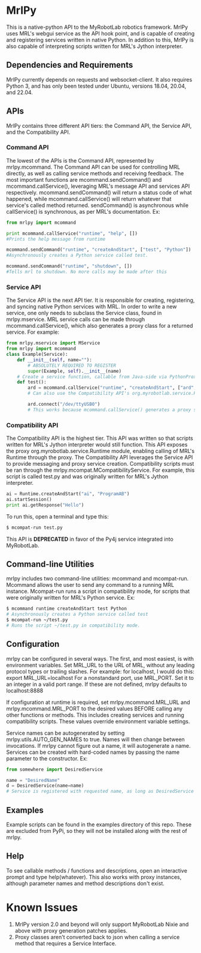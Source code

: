# MrlPy
This is a native-python API to the MyRobotLab robotics framework. MrlPy uses MRL's webgui service as the API hook point,
and is capable of creating and registering services written in native Python. In addition to this, MrlPy is also capable of
interpreting scripts written for MRL's Jython interpreter.

## Dependencies and Requirements
MrlPy currently depends on requests and websocket-client. It also requires Python 3, and has only been tested under Ubuntu, versions 18.04, 20.04, and 22.04.

## APIs
MrlPy contains three different API tiers: the Command API, the Service API, and the Compatibility API.

### Command API
The lowest of the APIs is the Command API, represented by mrlpy.mcommand. The Command API
can be used for controlling MRL directly, as well as calling service methods and receiving feedback. The most important functions
are mcommand.sendCommand() and mcommand.callService(), leveraging MRL's message API and services API respectively.
mcommand.sendCommand() will return a status code of what happened, while mcommand.callService() will return whatever that service's
called method returned. sendCommand() is asynchronous while callService() is synchronous, as per MRL's documentation. Ex:

```python
from mrlpy import mcommand

print mcommand.callService("runtime", "help", [])
#Prints the help message from runtime

mcommand.sendCommand("runtime", "createAndStart", ["test", "Python"])
#Asynchronously creates a Python service called test.

mcommand.sendCommand("runtime", "shutdown", [])
#Tells mrl to shutdown. No more calls may be made after this
```

### Service API
The Service API is the next API tier. It is responsible for creating, registering, and syncing native Python services
with MRL. In order to write a new service, one only needs to subclass the Service class, found in mrlpy.mservice.
MRL service calls can be made through mcommand.callService(), which also generates a proxy class for a returned service.
For example:

```python
from mrlpy.mservice import MService
from mrlpy import mcommand
class Example(Service):
	def __init__(self, name=""):
		# ABSOLUTELY REQUIRED TO REGISTER
		super(Example, self).__init__(name)
	# Create a service function, callable from Java-side via PythonProxy
	def test():
		ard = mcommand.callService("runtime", "createAndStart", ["ard", "Arduino"])
		# Can also use the Compatibility API's org.myrobotlab.service.Runtime proxy

		ard.connect("/dev/ttyUSB0")
		# This works because mcommand.callService() generates a proxy service for any returned service.
```
### Compatibility API
The Compatibility API is the highest tier. This API was written so that scripts written for MRL's Jython interpreter would still
function. This API exposes the proxy org.myrobotlab.service.Runtime module, enabling calling of MRL's Runtime through the proxy.
The Compatibility API leverages the Service API to provide messaging and proxy service creation.
Compatibility scripts must be ran through the mrlpy.mcompat.MCompatibilityService.
For example, this script is called test.py and was originally written for MRL's Jython interpreter.
```python
ai = Runtime.createAndStart("ai", "ProgramAB")
ai.startSession()
print ai.getResponse("Hello")
```
To run this, open a terminal and type this:
```bash
$ mcompat-run test.py
```

This API is **DEPRECATED** in favor of the Py4j service integrated into MyRobotLab.

## Command-line Utilities
mrlpy includes two command-line utilities: mcommand and mcompat-run. Mcommand allows the user to send any command to a running MRL
instance. Mcompat-run runs a script in compatibility mode, for scripts that were originally written for MRL's Python service. Ex:

```bash
$ mcommand runtime createAndStart test Python
# Asynchronously creates a Python service called test
$ mcompat-run ~/test.py
# Runs the script ~/test.py in compatibility mode.
```

## Configuration
mrlpy can be configured in several ways. The first, and most easiest, is with environment variables. Set MRL_URL to the URL of MRL,
without any leading protocol types or trailing slashes. For example: for localhost, I would do this: export MRL_URL=localhost
For a nonstandard port, use MRL_PORT. Set it to an integer in a valid port range. If these are not defined, mrlpy defaults to 
localhost:8888

If configuration at runtime is required, set mrlpy.mcommand.MRL_URL and mrlpy.mcommand.MRL_PORT to the desired values BEFORE calling 
any other functions or methods. This includes creating services and running compatibility scripts. These values override environment
variable settings.

Service names can be autogenerated by setting mrlpy.utils.AUTO_GEN_NAMES to true. Names will then change between invocations. If
mrlpy cannot figure out a name, it will autogenerate a name. Services can be created with hard-coded names by passing the name
parameter to the constructor. Ex:

```python
from somewhere import DesiredService

name = "DesiredName"
d = DesiredService(name=name)
# Service is registered with requested name, as long as DesiredService correctly passes the name argument to the superconstructor.
```

## Examples
Example scripts can be found in the examples directory of this repo. These are excluded from PyPi, so they will not be installed along
with the rest of mrlpy.

## Help
To see callable methods / functions and descriptions, open an interactive prompt and type help(whatever). This also works with proxy
instances, although parameter names and method descriptions don't exist.

# Known Issues
1. MrlPy version 2.0 and beyond will only support MyRobotLab Nixie and above with proxy generation patches applies.
2. Proxy classes aren't converted back to json when calling a service method that requires a Service Interface.
